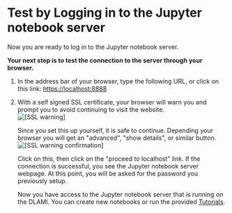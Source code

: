 # Test by Logging in to the Jupyter notebook server<a name="setup-jupyter-login"></a>

Now you are ready to log in to the Jupyter notebook server\.

**Your next step is to test the connection to the server through your browser\.**

1. In the address bar of your browser, type the following URL, or click on this link: [https://localhost:8888](https://localhost:8888)

1. With a self signed SSL certificate, your browser will warn you and prompt you to avoid continuing to visit the website\.  
![\[SSL warning\]](http://docs.aws.amazon.com/dlami/latest/devguide/images/ssl-warning1.png)

   Since you set this up yourself, it is safe to continue\. Depending your browser you will get an "advanced", "show details", or similar button\.  
![\[SSL warning confirmation\]](http://docs.aws.amazon.com/dlami/latest/devguide/images/ssl-warning2.png)

   Click on this, then click on the "proceed to localhost" link\. If the connection is successful, you see the Jupyter notebook server webpage\. At this point, you will be asked for the password you previously setup\.

   Now you have access to the Jupyter notebook server that is running on the DLAMI\. You can create new notebooks or run the provided [Tutorials](tutorials.md)\.